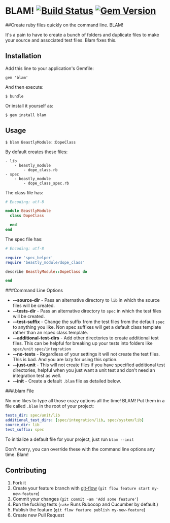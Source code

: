 # BLAM! [![Build Status](https://travis-ci.org/neverstopbuilding/blam.png?branch=develop)](https://travis-ci.org/neverstopbuilding/blam) [![Gem Version](https://badge.fury.io/rb/blam.png)](http://badge.fury.io/rb/blam)

##Create ruby files quickly on the command line. BLAM!

It's a pain to have to create a bunch of folders and duplicate files to make your source and associated test files. Blam fixes this.

## Installation

Add this line to your application's Gemfile:

    gem 'blam'

And then execute:

    $ bundle

Or install it yourself as:

    $ gem install blam

## Usage

    $ blam BeastlyModule::DopeClass

By default creates these files:

    - lib
        - beastly_module
            - dope_class.rb
    - spec
        - beastly_module
            - dope_class_spec.rb

The class file has:

```ruby
# Encoding: utf-8

module BeastlyModule
  class DopeClass

  end
end
```

The spec file has:

```ruby
# Encoding: utf-8

require 'spec_helper'
require 'beastly_module/dope_class'

describe BeastlyModule::DopeClass do

end
```

###Command Line Options

- **--source-dir** - Pass an alternative directory to `lib` in which the source files will be created.
- **--tests-dir** - Pass an alternative directory to `spec` in which the test files will be created.
- **--test-suffix** - Change the suffix from the test files from the default `spec` to anything you like. Non spec suffixes will get a default class template rather than an rspec class template.
- **--additional-test-dirs** - Add other directories to create additional test files. This can be helpful for breaking up your tests into folders like `spec/unit` `spec/integration`
- **--no-tests** - Regardless of your settings it will not create the test files. This is bad. And you are lazy for using this option.
- **--just-unit** - This will not create files if you have specified additional test directories, helpful when you just want a unit test and don't need an integration test as well.
- **--init** - Create a default `.blam` file as detailed below.

###.blam File

No one likes to type all those crazy options all the time! BLAM! Put them in a file called `.blam` in the root of your project:

```YAML
tests_dir: spec/unit/lib
additional_test_dirs: [spec/integration/lib, spec/system/lib]
source_dir: lib
test_suffix: spec
```

To initialize a default file for your project, just run `blam --init`

Don't worry, you can override these with the command line options any time. Blam!

## Contributing

1. Fork it
2. Create your feature branch with [git-flow](https://github.com/nvie/gitflow) (`git flow feature start my-new-feature`)
3. Commit your changes (`git commit -am 'Add some feature'`)
4. Run the fucking tests (`rake` Runs Rubocop and Cucumber by default.)
4. Publish the feature (`git flow feature publish my-new-feature`)
5. Create new Pull Request

